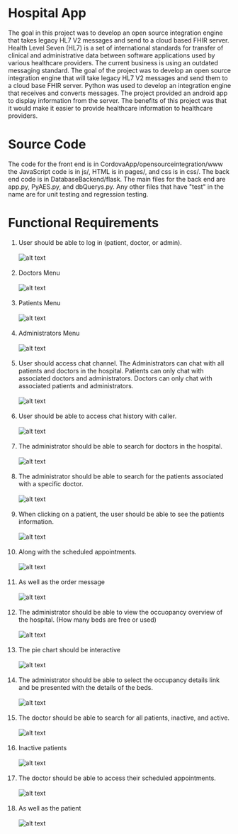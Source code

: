 # Hospital App
The goal in this project was to develop an open source integration engine that takes legacy HL7 V2 messages and send to a cloud based FHIR server. Health Level Seven (HL7) is a set of international standards for transfer of clinical and administrative data between software applications used by various healthcare providers. The current business is using an outdated messaging standard. The goal of the project was to develop an open source integration engine that will take legacy HL7 V2 messages and send them to a cloud base FHIR server. Python was used to develop an integration engine that receives and converts messages. The project provided an android app to display information from the server. The benefits of this project was that it would make it easier to provide healthcare information to healthcare providers.

# Source Code
The code for the front end is in CordovaApp/opensourceintegration/www the JavaScript code is in js/, HTML is in pages/, and css is in css/. The back end code is in DatabaseBackend/flask. The main files for the back end are app.py, PyAES.py, and dbQuerys.py. Any other files that have "test" in the name are for unit testing and regression testing.

# Functional Requirements
1. User should be able to log in (patient, doctor, or admin).<br/> <br/>
![alt text](https://github.com/humbleguidant/HospitalApp/blob/master/Screenshots/login.PNG?raw=true) <br /> <br />
2. Doctors Menu <br/> <br/>
![alt text](https://github.com/humbleguidant/HospitalApp/blob/master/Screenshots/doctorsmenu.PNG?raw=true) <br /> <br />
3. Patients Menu <br/> <br/>
![alt text](https://github.com/humbleguidant/HospitalApp/blob/master/Screenshots/patientsmenu.PNG?raw=true) <br /> <br />
4. Administrators Menu <br/> <br/>
![alt text](https://github.com/humbleguidant/HospitalApp/blob/master/Screenshots/adminmenu.PNG?raw=true) <br /> <br />
5. User should access chat channel. The Administrators can chat with all patients and doctors in the hospital. Patients can only chat with associated doctors and administrators. Doctors can only chat with associated patients and administrators. <br /> <br />
![alt text](https://github.com/humbleguidant/HospitalApp/blob/master/Screenshots/chatroomselect.PNG?raw=true) <br /> <br />
6. User should be able to access chat history with caller. <br /> <br/>
![alt text](https://github.com/humbleguidant/HospitalApp/blob/master/Screenshots/chathistory.PNG?raw=true) <br /> <br />
7. The administrator should be able to search for doctors in the hospital. <br /> <br/>
![alt text](https://github.com/humbleguidant/HospitalApp/blob/master/Screenshots/searchdoctor.PNG?raw=true) <br /> <br />
8. The administrator should be able to search for the patients associated with a specific doctor. <br /> <br/>
![alt text](https://github.com/humbleguidant/HospitalApp/blob/master/Screenshots/searchdoctorspatients.PNG?raw=true) <br /> <br />
9. When clicking on a patient, the user should be able to see the patients information. <br /> <br />
![alt text](https://github.com/humbleguidant/HospitalApp/blob/master/Screenshots/doctorspatientinfo.PNG?raw=true) <br /> <br />
10. Along with the scheduled appointments. <br /> <br />
![alt text](https://github.com/humbleguidant/HospitalApp/blob/master/Screenshots/doctorspatientschedule.PNG?raw=true) <br /> <br />
11. As well as the order message <br/> <br/>
![alt text](https://github.com/humbleguidant/HospitalApp/blob/master/Screenshots/doctorspatientmessage.PNG?raw=true) <br /> <br />
12. The administrator should be able to view the occuopancy overview of the hospital. (How many beds are free or used) <br /> <br />
![alt text](https://github.com/humbleguidant/HospitalApp/blob/master/Screenshots/occupancyoverview.PNG?raw=true) <br /> <br />
13. The pie chart should be interactive <br /> <br />
![alt text](https://github.com/humbleguidant/HospitalApp/blob/master/Screenshots/interactive.PNG?raw=true) <br /> <br />
14. The administrator should be able to select the occupancy details link and be presented with the details of the beds.  <br /> <br />
![alt text](https://github.com/humbleguidant/HospitalApp/blob/master/Screenshots/occupancydetails.PNG?raw=true) <br /> <br />
15. The doctor should be able to search for all patients, inactive, and active. <br /> <br />
![alt text](https://github.com/humbleguidant/HospitalApp/blob/master/Screenshots/searchpatients.PNG?raw=true) <br /> <br />
16. Inactive patients <br /> <br />
![alt text](https://github.com/humbleguidant/HospitalApp/blob/master/Screenshots/inactive.PNG?raw=true) <br /> <br />
17. The doctor should be able to access their scheduled appointments. <br /> <br />
![alt text](https://github.com/humbleguidant/HospitalApp/blob/master/Screenshots/doctorschedule.PNG?raw=true) <br /> <br />
18. As well as the patient <br /> <br />
![alt text](https://github.com/humbleguidant/HospitalApp/blob/master/Screenshots/patientschedule.PNG?raw=true) <br /> <br />
